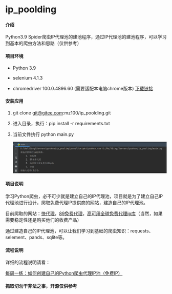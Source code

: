 # ip_poolding

#### 介绍

Python3.9 Spider爬虫IP代理池的建池程序，通过IP代理池的建池程序，可以学习到基本的爬虫方法和思路（仅供参考）

#### 项目环境

- Python 3.9

- selenium 4.1.3

- chromedriver 100.0.4896.60 (需要适配本电脑chrome版本) [下载链接](https://registry.npmmirror.com/binary.html?path=chromedriver/)


#### 安装应用

1.  git clone git@gitee.com:mz100/ip_poolding.git

2.  进入目录，执行：pip install -r requirements.txt

3.  当前文件执行 python main.py

    ![输入图片说明](image.png)


#### 项目说明

学习Python爬虫，必不可少就是建立自己的IP代理池，项目就是为了建立自己IP代理池进行设计，爬取免费代理IP提供商的网站，建造自己的IP代理池。

目前爬取的网站：[快代理](https://www.kuaidaili.com/free/)，[89免费代理](https://www.89ip.cn/)，[高可用全球免费代理ip库](https://ip.jiangxianli.com/)（当然，如果需要稳定性还是购买他们的收费产品）

通过建造自己的IP代理池，可以让我们学习到基础的爬虫知识：requests、selement、pands、sqlite等。

#### 流程说明
    
详细的流程说明请看：

[每周一练：如何创建自己的Python爬虫代理IP池（免费IP）](https://blog.csdn.net/mokyzone/article/details/124250216)

#### 抓取切勿干非法之事，开源仅供参考

    


